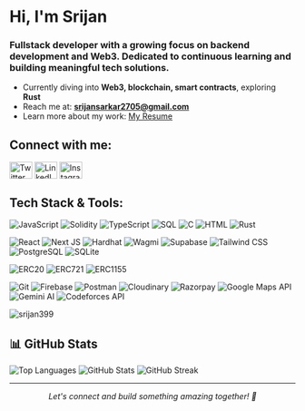 # Hi, I'm Srijan

### Fullstack developer with a growing focus on backend development and Web3. Dedicated to continuous learning and building meaningful tech solutions.

- Currently diving into **Web3, blockchain, smart contracts**, exploring **Rust**
- Reach me at: **srijansarkar2705@gmail.com**  
- Learn more about my work: [My Resume](https://drive.google.com/file/d/189n1XtxOKBjSUW9o6vPMFigor5YCLv94/view?usp=sharing)    

## Connect with me:
<p align="left">
<a href="https://x.com/sarkarsri399" target="blank"><img align="center" src="https://raw.githubusercontent.com/rahuldkjain/github-profile-readme-generator/master/src/images/icons/Social/twitter.svg" alt="Twitter" height="30" width="40" /></a>
<a href="https://www.linkedin.com/in/sarkarsri399/" target="blank"><img align="center" src="https://raw.githubusercontent.com/rahuldkjain/github-profile-readme-generator/master/src/images/icons/Social/linked-in-alt.svg" alt="LinkedIn" height="30" width="40" /></a>
<a href="https://www.instagram.com/srijan.fr/" target="blank"><img align="center" src="https://raw.githubusercontent.com/rahuldkjain/github-profile-readme-generator/master/src/images/icons/Social/instagram.svg" alt="Instagram" height="30" width="40" /></a>
</p>

## Tech Stack & Tools:

![JavaScript](https://img.shields.io/badge/javascript-%23323330.svg?style=for-the-badge&logo=javascript&logoColor=%23F7DF1E)
![Solidity](https://img.shields.io/badge/Solidity-%23363636.svg?style=for-the-badge&logo=solidity&logoColor=white)
![TypeScript](https://img.shields.io/badge/typescript-%23007ACC.svg?style=for-the-badge&logo=typescript&logoColor=white)
![SQL](https://img.shields.io/badge/sql-%230074D1.svg?style=for-the-badge&logo=postgresql&logoColor=white)
![C](https://img.shields.io/badge/c-%2300599C.svg?style=for-the-badge&logo=c&logoColor=white)
![HTML](https://img.shields.io/badge/html5-%23E34F26.svg?style=for-the-badge&logo=html5&logoColor=white)
![Rust](https://img.shields.io/badge/rust-%23000000.svg?style=for-the-badge&logo=rust&logoColor=white)

![React](https://img.shields.io/badge/react-%2320232a.svg?style=for-the-badge&logo=react&logoColor=%2361DAFB)
![Next JS](https://img.shields.io/badge/Next-black?style=for-the-badge&logo=next.js&logoColor=white)
![Hardhat](https://img.shields.io/badge/hardhat-%23F7DF1E.svg?style=for-the-badge&logo=ethereum&logoColor=black)
![Wagmi](https://img.shields.io/badge/wagmi-%23000000.svg?style=for-the-badge&logo=ethereum&logoColor=white)
![Supabase](https://img.shields.io/badge/supabase-%2300E599.svg?style=for-the-badge&logo=supabase&logoColor=white)
![Tailwind CSS](https://img.shields.io/badge/tailwindcss-%2338B2AC.svg?style=for-the-badge&logo=tailwind-css&logoColor=white)
![PostgreSQL](https://img.shields.io/badge/postgresql-%23336791.svg?style=for-the-badge&logo=postgresql&logoColor=white)
![SQLite](https://img.shields.io/badge/sqlite-%2307405e.svg?style=for-the-badge&logo=sqlite&logoColor=white)

![ERC20](https://img.shields.io/badge/ERC20-%23000000.svg?style=for-the-badge&logo=ethereum&logoColor=white)
![ERC721](https://img.shields.io/badge/ERC721-%23000000.svg?style=for-the-badge&logo=ethereum&logoColor=white)
![ERC1155](https://img.shields.io/badge/ERC1155-%23000000.svg?style=for-the-badge&logo=ethereum&logoColor=white)

![Git](https://img.shields.io/badge/git-%23F05033.svg?style=for-the-badge&logo=git&logoColor=white)
![Firebase](https://img.shields.io/badge/firebase-%23039BE5.svg?style=for-the-badge&logo=firebase)
![Postman](https://img.shields.io/badge/postman-%23FF6C37.svg?style=for-the-badge&logo=postman&logoColor=white)
![Cloudinary](https://img.shields.io/badge/cloudinary-%233776E6.svg?style=for-the-badge&logo=cloudinary&logoColor=white)
![Razorpay](https://img.shields.io/badge/razorpay-%23011E3C.svg?style=for-the-badge&logo=razorpay&logoColor=white)
![Google Maps API](https://img.shields.io/badge/google%20maps%20api-%234285F4.svg?style=for-the-badge&logo=google-maps&logoColor=white)
![Gemini AI](https://img.shields.io/badge/gemini%20ai-%2300A3FF.svg?style=for-the-badge&logo=google&logoColor=white)
![Codeforces API](https://img.shields.io/badge/codeforces%20api-%23F44336.svg?style=for-the-badge&logo=codeforces&logoColor=white)


<p align="left"> <img src="https://komarev.com/ghpvc/?username=srijan399&label=Profile%20views&color=0e75b6&style=plastic" alt="srijan399" /> </p>


## 📊 GitHub Stats

  <img src="https://github-readme-stats.vercel.app/api/top-langs?username=srijan399&show_icons=true&theme=tokyonight&locale=en&layout=compact" alt="Top Languages" />
  <img src="https://github-readme-stats.vercel.app/api?username=srijan399&show_icons=true&theme=radical&locale=en" alt="GitHub Stats" />
  <img src="https://github-readme-streak-stats.herokuapp.com/?user=srijan399&theme=dark" alt="GitHub Streak" />

---

<div align="center">
  <i>Let's connect and build something amazing together! 🚀</i>
</div>
